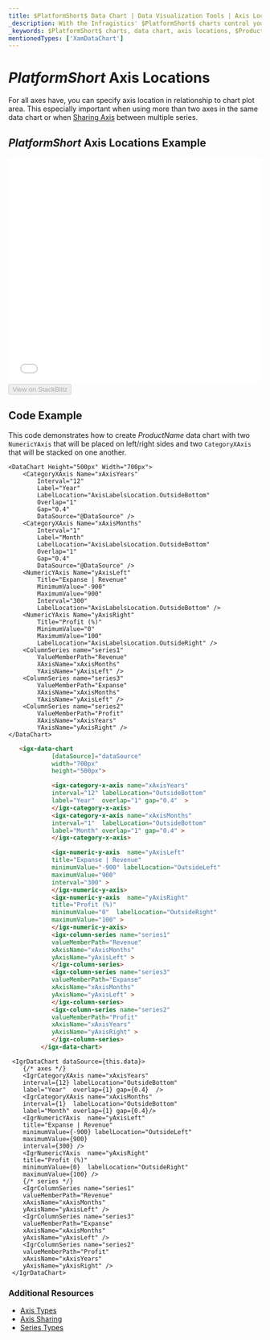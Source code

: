 ```yaml
---
title: $PlatformShort$ Data Chart | Data Visualization Tools | Axis Location | Infragistics
_description: With the Infragistics' $PlatformShort$ charts control you can specify axis location in relation to the chart plot area. Create a $ProductName$ graph with two axis!
_keywords: $PlatformShort$ charts, data chart, axis locations, $ProductName$, Infragistics
mentionedTypes: ['XamDataChart']
---
```

# $PlatformShort$ Axis Locations

 For all axes have, you can specify axis location in relationship to chart plot area. This especially important when using more than two axes in the same data chart or when [Sharing Axis](data-chart-axis-sharing.md) between multiple series.


## $PlatformShort$ Axis Locations Example

<div class="sample-container loading" style="height: 450px">
    <iframe id="data-chart-axis-locations-iframe" src='{environment:dvDemosBaseUrl}/charts/data-chart-axis-locations' width="100%" height="100%" seamless frameBorder="0" onload="onXPlatSampleIframeContentLoaded(this);" alt="$PlatformShort$ Axis Locations Example"></iframe>
</div>
<div>
    <button data-localize="stackblitz" disabled class="stackblitz-btn" data-iframe-id="data-chart-axis-locations-iframe" data-demos-base-url="{environment:dvDemosBaseUrl}">View on StackBlitz
    </button>
<sample-button src="charts/data-chart/axis-locations"></sample-button>

</div>

<div class="divider--half"></div>


## Code Example
This code demonstrates how to create $ProductName$ data chart with two `NumericYAxis` that will be placed on left/right sides and two `CategoryXAxis` that will be stacked on one another.

```razor
<DataChart Height="500px" Width="700px">
    <CategoryXAxis Name="xAxisYears"
        Interval="12"
        Label="Year"
        LabelLocation="AxisLabelsLocation.OutsideBottom"
        Overlap="1"
        Gap="0.4"
        DataSource="@DataSource" />
    <CategoryXAxis Name="xAxisMonths"
        Interval="1"
        Label="Month"
        LabelLocation="AxisLabelsLocation.OutsideBottom"
        Overlap="1"
        Gap="0.4"
        DataSource="@DataSource" />
    <NumericYAxis Name="yAxisLeft"
        Title="Expanse | Revenue"
        MinimumValue="-900"
        MaximumValue="900"
        Interval="300"
        LabelLocation="AxisLabelsLocation.OutsideBottom" />
    <NumericYAxis Name="yAxisRight"
        Title="Profit (%)"
        MinimumValue="0"
        MaximumValue="100"
        LabelLocation="AxisLabelsLocation.OutsideRight" />
    <ColumnSeries name="series1"
        ValueMemberPath="Revenue"
        XAxisName="xAxisMonths"
        YAxisName="yAxisLeft" />
    <ColumnSeries name="series3"
        ValueMemberPath="Expanse"
        XAxisName="xAxisMonths"
        YAxisName="yAxisLeft" />
    <ColumnSeries name="series2"
        ValueMemberPath="Profit"
        XAxisName="xAxisYears"
        YAxisName="yAxisRight" />
</DataChart>
```

```html
   <igx-data-chart
            [dataSource]="dataSource"
            width="700px"
            height="500px">

            <igx-category-x-axis name="xAxisYears"
            interval="12" labelLocation="OutsideBottom"
            label="Year"  overlap="1" gap="0.4"  >
            </igx-category-x-axis>
            <igx-category-x-axis name="xAxisMonths"
            interval="1"  labelLocation="OutsideBottom"
            label="Month" overlap="1" gap="0.4" >
            </igx-category-x-axis>

            <igx-numeric-y-axis  name="yAxisLeft"
            title="Expanse | Revenue"
            minimumValue="-900" labelLocation="OutsideLeft"
            maximumValue="900"
            interval="300" >
            </igx-numeric-y-axis>
            <igx-numeric-y-axis  name="yAxisRight"
            title="Profit (%)"
            minimumValue="0"  labelLocation="OutsideRight"
            maximumValue="100" >
            </igx-numeric-y-axis>
            <igx-column-series name="series1"
            valueMemberPath="Revenue"
            xAxisName="xAxisMonths"
            yAxisName="yAxisLeft" >
            </igx-column-series>
            <igx-column-series name="series3"
            valueMemberPath="Expanse"
            xAxisName="xAxisMonths"
            yAxisName="yAxisLeft" >
            </igx-column-series>
            <igx-column-series name="series2"
            valueMemberPath="Profit"
            xAxisName="xAxisYears"
            yAxisName="yAxisRight" >
            </igx-column-series>
         </igx-data-chart>
```

```tsx
 <IgrDataChart dataSource={this.data}>
    {/* axes */}
    <IgrCategoryXAxis name="xAxisYears"
    interval={12} labelLocation="OutsideBottom"
    label="Year"  overlap={1} gap={0.4}  />
    <IgrCategoryXAxis name="xAxisMonths"
    interval={1}  labelLocation="OutsideBottom"
    label="Month" overlap={1} gap={0.4}/>
    <IgrNumericYAxis  name="yAxisLeft"
    title="Expanse | Revenue"
    minimumValue={-900} labelLocation="OutsideLeft"
    maximumValue={900}
    interval={300} />
    <IgrNumericYAxis  name="yAxisRight"
    title="Profit (%)"
    minimumValue={0}  labelLocation="OutsideRight"
    maximumValue={100} />
    {/* series */}
    <IgrColumnSeries name="series1"
    valueMemberPath="Revenue"
    xAxisName="xAxisMonths"
    yAxisName="yAxisLeft" />
    <IgrColumnSeries name="series3"
    valueMemberPath="Expanse"
    xAxisName="xAxisMonths"
    yAxisName="yAxisLeft" />
    <IgrColumnSeries name="series2"
    valueMemberPath="Profit"
    xAxisName="xAxisYears"
    yAxisName="yAxisRight" />
 </IgrDataChart>
```



### Additional Resources

- [Axis Types](data-chart-axis-types.md)
- [Axis Sharing](data-chart-axis-sharing.md)
- [Series Types](data-chart-series-types.md)



